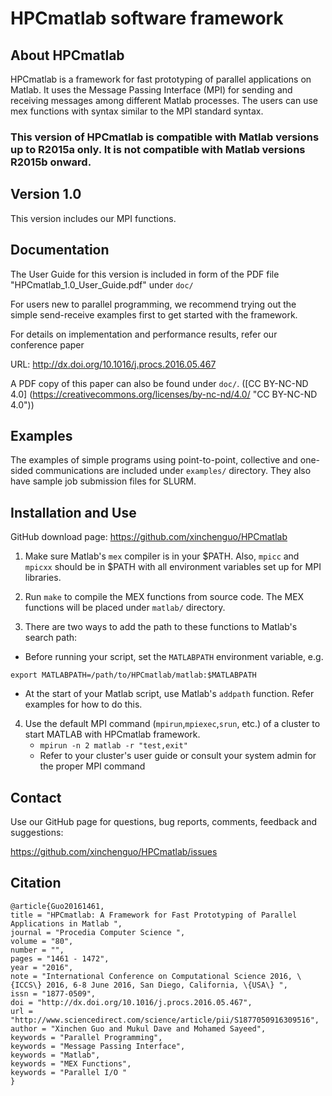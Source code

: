 
# HPCmatlab software framework

About HPCmatlab
---------------

HPCmatlab is a framework for fast prototyping of parallel applications on Matlab.
It uses the Message Passing Interface (MPI) for sending and receiving messages among
different Matlab processes. The users can use mex functions with syntax similar 
to the MPI standard syntax.

### This version of HPCmatlab is compatible with Matlab versions up to R2015a only. It is not compatible with Matlab versions R2015b onward.


Version 1.0
-----------

This version includes our MPI functions.


Documentation
-------------

The User Guide for this version is included in form of the PDF file
"HPCmatlab_1.0_User_Guide.pdf" under `doc/`

For users new to parallel programming, we recommend trying out the simple 
send-receive examples first to get started with the framework.

For details on implementation and performance results, refer our conference paper

URL: http://dx.doi.org/10.1016/j.procs.2016.05.467

A PDF copy of this paper can also be found under `doc/`. ([CC BY-NC-ND 4.0] (https://creativecommons.org/licenses/by-nc-nd/4.0/ "CC BY-NC-ND 4.0"))

Examples
--------

The examples of simple programs using point-to-point, collective and one-sided 
communications are included under `examples/` directory.
They also have sample job submission files for SLURM.


Installation and Use
--------------------

GitHub download page: https://github.com/xinchenguo/HPCmatlab

1. Make sure Matlab's `mex` compiler is in your $PATH.
Also, `mpicc` and `mpicxx` should be in $PATH with all environment variables set up 
for MPI libraries.

2. Run `make` to compile the MEX functions from source code.
The MEX functions will be placed under `matlab/` directory.

3. There are two ways to add the path to these functions to Matlab's search path:

  * Before running your script, set the `MATLABPATH` environment variable, e.g.
  
  `export MATLABPATH=/path/to/HPCmatlab/matlab:$MATLABPATH`

  * At the start of your Matlab script, use Matlab's `addpath` function.
Refer examples for how to do this.

4. Use the default MPI command (`mpirun`,`mpiexec`,`srun`, etc.) of a cluster to start MATLAB with HPCmatlab framework. 
   * `mpirun -n 2 matlab -r "test,exit"`
   * Refer to your cluster's user guide or consult your system admin for the proper MPI command


Contact
-------

Use our GitHub page for questions, bug reports, comments, feedback and suggestions:

https://github.com/xinchenguo/HPCmatlab/issues

Citation
--------

```
@article{Guo20161461,
title = "HPCmatlab: A Framework for Fast Prototyping of Parallel Applications in Matlab ",
journal = "Procedia Computer Science ",
volume = "80",
number = "",
pages = "1461 - 1472",
year = "2016",
note = "International Conference on Computational Science 2016, \{ICCS\} 2016, 6-8 June 2016, San Diego, California, \{USA\} ",
issn = "1877-0509",
doi = "http://dx.doi.org/10.1016/j.procs.2016.05.467",
url = "http://www.sciencedirect.com/science/article/pii/S1877050916309516",
author = "Xinchen Guo and Mukul Dave and Mohamed Sayeed",
keywords = "Parallel Programming",
keywords = "Message Passing Interface",
keywords = "Matlab",
keywords = "MEX Functions",
keywords = "Parallel I/O "
}
```

